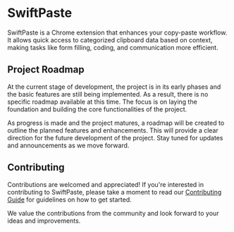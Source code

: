 # SwiftPaste

SwiftPaste is a Chrome extension that enhances your copy-paste workflow. It allows quick access to categorized clipboard data based on context, making tasks like form filling, coding, and communication more efficient.

## Project Roadmap

At the current stage of development, the project is in its early phases and the basic features are still being implemented. As a result, there is no specific roadmap available at this time. The focus is on laying the foundation and building the core functionalities of the project.

As progress is made and the project matures, a roadmap will be created to outline the planned features and enhancements. This will provide a clear direction for the future development of the project. Stay tuned for updates and announcements as we move forward.

## Contributing

Contributions are welcomed and appreciated! If you're interested in contributing to SwiftPaste, please take a moment to read our [Contributing Guide](CONTRIBUTING.md) for guidelines on how to get started.

We value the contributions from the community and look forward to your ideas and improvements.
